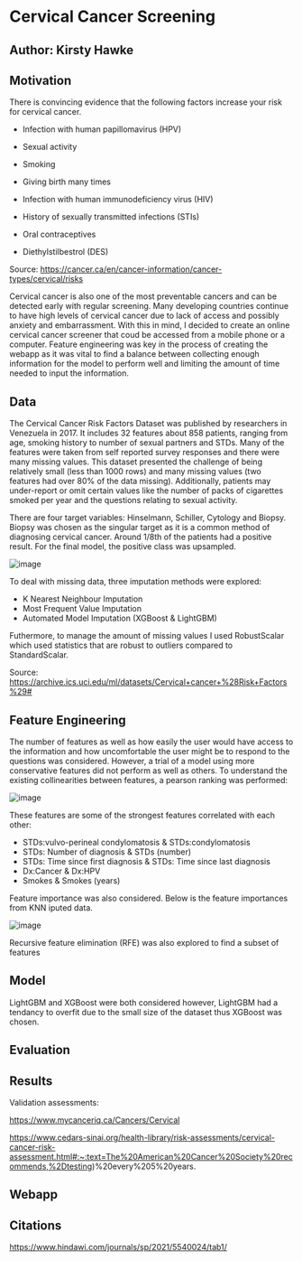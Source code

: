 # Cervical Cancer Screening
## Author: Kirsty Hawke

## Motivation

There is convincing evidence that the following factors increase your risk for cervical cancer.

* Infection with human papillomavirus (HPV)

* Sexual activity

* Smoking

* Giving birth many times

* Infection with human immunodeficiency virus (HIV)

* History of sexually transmitted infections (STIs)

* Oral contraceptives

* Diethylstilbestrol (DES)

 Source: https://cancer.ca/en/cancer-information/cancer-types/cervical/risks
 
 Cervical cancer is also one of the most preventable cancers and can be detected early with regular screening. Many developing countries continue to have high levels of cervical cancer due to lack of access and possibly anxiety and embarrassment. With this in mind, I decided to create an online cervical cancer screener that coud be accessed from a mobile phone or a computer. Feature engineering was key in the process of creating the webapp as it was vital to find a balance between collecting enough information for the model to perform well and limiting the amount of time needed to input the information.
 
## Data

The Cervical Cancer Risk Factors Dataset was published by researchers in Venezuela in 2017. It includes 32 features about 858 patients, ranging from age, smoking history to number of sexual partners and STDs. Many of the features were taken from self reported survey responses and there were many missing values. This dataset presented the challenge of being relatively small (less than 1000 rows) and many missing values (two features had over 80% of the data missing). Additionally, patients may under-report or omit certain values like the number of packs of cigarettes smoked per year and the questions relating to sexual activity.

There are four target variables: Hinselmann, Schiller, Cytology and Biopsy. Biopsy was chosen as the singular target as it is a common method of diagnosing cervical cancer. Around 1/8th of the patients had a positive result. For the final model, the positive class was upsampled.

![image](https://user-images.githubusercontent.com/32803881/156441516-98dd0a79-1151-4c90-9c41-bb5bff132532.png)

To deal with missing data, three imputation methods were explored:
* K Nearest Neighbour Imputation
* Most Frequent Value Imputation
* Automated Model Imputation (XGBoost & LightGBM)

Futhermore, to manage the amount of missing values I used RobustScalar which used statistics that are robust to outliers compared to StandardScalar.

Source: https://archive.ics.uci.edu/ml/datasets/Cervical+cancer+%28Risk+Factors%29#

## Feature Engineering

The number of features as well as how easily the user would have access to the information and how uncomfortable the user might be to respond to the questions was considered. However, a trial of a model using more conservative features did not perform as well as others. To understand the existing collinearities between features, a pearson ranking was performed:

![image](https://user-images.githubusercontent.com/32803881/156443560-b2e108b0-0c50-45a6-94fb-7f95960401d3.png)

These features are some of the strongest features correlated with each other:
    
* STDs:vulvo-perineal condylomatosis & STDs:condylomatosis
* STDs: Number of diagnosis & STDs (number)
* STDs: Time since first diagnosis & STDs: Time since last diagnosis
* Dx:Cancer & Dx:HPV
* Smokes & Smokes (years)

Feature importance was also considered. Below is the feature importances from KNN iputed data.

![image](https://user-images.githubusercontent.com/32803881/156444978-66c2d89d-cb8f-4c88-b6f6-afc444b5dbed.png)

Recursive feature elimination (RFE) was also explored to find a subset of features 

## Model

LightGBM and XGBoost were both considered however, LightGBM had a tendancy to overfit due to the small size of the dataset thus XGBoost was chosen. 

## Evaluation

## Results

Validation assessments:

https://www.mycanceriq.ca/Cancers/Cervical

https://www.cedars-sinai.org/health-library/risk-assessments/cervical-cancer-risk-assessment.html#:~:text=The%20American%20Cancer%20Society%20recommends,%2Dtesting)%20every%205%20years.

## Webapp


## Citations
https://www.hindawi.com/journals/sp/2021/5540024/tab1/
